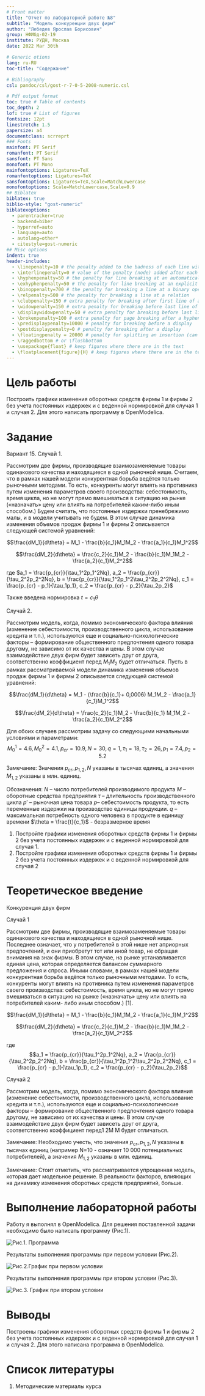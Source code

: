 ```yaml
---
# Front matter
title: "Отчет по лабораторной работе №8"
subtitle: "Модель конкуренции двух фирм"
author: "Лебедев Ярослав Борисович"
group: НФИбд-02-19
institute: РУДН, Москва
date: 2022 Mar 30th

# Generic otions
lang: ru-RU
toc-title: "Содержание"

# Bibliography
csl: pandoc/csl/gost-r-7-0-5-2008-numeric.csl

# Pdf output format
toc: true # Table of contents
toc_depth: 2
lof: true # List of figures
fontsize: 12pt
linestretch: 1.5
papersize: a4
documentclass: scrreprt
### Fonts
mainfont: PT Serif
romanfont: PT Serif
sansfont: PT Sans
monofont: PT Mono
mainfontoptions: Ligatures=TeX
romanfontoptions: Ligatures=TeX
sansfontoptions: Ligatures=TeX,Scale=MatchLowercase
monofontoptions: Scale=MatchLowercase,Scale=0.9
## Biblatex
biblatex: true
biblio-style: "gost-numeric"
biblatexoptions:
  - parentracker=true
  - backend=biber
  - hyperref=auto
  - language=auto
  - autolang=other*
  - citestyle=gost-numeric
## Misc options
indent: true
header-includes:
  - \linepenalty=10 # the penalty added to the badness of each line within a paragraph (no associated penalty node) Increasing the value makes tex try to have fewer lines in the paragraph.
  - \interlinepenalty=0 # value of the penalty (node) added after each line of a paragraph.
  - \hyphenpenalty=50 # the penalty for line breaking at an automatically inserted hyphen
  - \exhyphenpenalty=50 # the penalty for line breaking at an explicit hyphen
  - \binoppenalty=700 # the penalty for breaking a line at a binary operator
  - \relpenalty=500 # the penalty for breaking a line at a relation
  - \clubpenalty=150 # extra penalty for breaking after first line of a paragraph
  - \widowpenalty=150 # extra penalty for breaking before last line of a paragraph
  - \displaywidowpenalty=50 # extra penalty for breaking before last line before a display math
  - \brokenpenalty=100 # extra penalty for page breaking after a hyphenated line
  - \predisplaypenalty=10000 # penalty for breaking before a display
  - \postdisplaypenalty=0 # penalty for breaking after a display
  - \floatingpenalty = 20000 # penalty for splitting an insertion (can only be split footnote in standard LaTeX)
  - \raggedbottom # or \flushbottom
  - \usepackage{float} # keep figures where there are in the text
  - \floatplacement{figure}{H} # keep figures where there are in the text
---
```


# Цель работы
Построить графики изменения оборотных средств фирмы 1 и фирмы 2 без
учета постоянных издержек и с веденной нормировкой для случая 1 и случая 2. Для этого написать программу в OpenModelica.

# Задание
Вариант 15. 
Случай 1.

Рассмотрим две фирмы, производящие взаимозаменяемые товары одинакового качества и находящиеся в одной рыночной нише. Считаем, что в рамках нашей модели конкурентная борьба ведётся только рыночными методами. То есть, конкуренты могут влиять на противника путем изменения параметров своего производства: себестоимость, время цикла, но не могут прямо вмешиваться в ситуацию на рынке («назначать» цену или влиять на потребителей каким-либо иным способом.) Будем считать, что постоянные издержки пренебрежимо малы, и в модели учитывать не будем. В этом случае динамика изменения объемов продаж фирмы 1 и фирмы 2 описывается следующей системой уравнений:

$$\frac{dM_1}{d\theta} = M_1 - \frac{b}{c_1}M_1M_2 - \frac{a_1}{c_1}M_1^2$$

$$\frac{dM_2}{d\theta} = \frac{c_2}{c_1}M_2 - \frac{b}{c_1}M_1M_2 - \frac{a_2}{c_1}M_2^2$$

где $a_1 = \frac{p_{cr}}{\tau_1^2p_1^2Nq}, a_2 = \frac{p_{cr}}{\tau_2^2p_2^2Nq}, b = \frac{p_{cr}}{\tau_1^2p_1^2\tau_2^2p_2^2Nq}, c_1 = \frac{p_{cr} - p_1}{\tau_1p_1}, c_2 = \frac{p_{cr} - p_2}{\tau_2p_2}$

Также введена нормировка $t = c_1\theta$

Случай 2.

Рассмотрим модель, когда, помимо экономического фактора влияния (изменение себестоимости, производственного цикла, использование кредита и т.п.), используются еще и социально-психологические факторы – формирование общественного предпочтения одного товара другому, не зависимо от их качества и цены. В этом случае взаимодействие двух фирм будет зависеть друг от друга, соответственно коэффициент перед $M_1M_2$ будет отличаться. Пусть в рамках рассматриваемой модели динамика изменения объемов продаж фирмы 1 и фирмы 2 описывается следующей системой уравнений:

$$\frac{dM_1}{d\theta} = M_1 - (\frac{b}{c_1}+ 0,0006) M_1M_2 - \frac{a_1}{c_1}M_1^2$$

$$\frac{dM_2}{d\theta} = \frac{c_2}{c_1}M_2 - \frac{b}{c_1} M_1M_2 - \frac{a_2}{c_1}M_2^2$$

Для обоих случаев рассмотрим задачу со следующими начальными условиями и параметрами:
$$M_0^1 = 4.6, M_0^2 = 4.1, p_{cr} = 10.9, N = 30, q=1, \tau_1 = 18, \tau_2 = 26, p_1 = 7.4, p_2 = 5.2$$

Замечание: Значения $p_{cr},p_{1,2},N$ указаны в тысячах единиц, а значения $M_{1,2}$ указаны в млн. единиц.

Обозначения:
$N$ – число потребителей производимого продукта
$M$ – оборотные средства предприятия
$\tau$ – длительность производственного цикла
$p'$ – рыночная цена товара
$p$– себестоимость продукта, то есть переменные издержки на производство единицы продукции.
$q$ – максимальная потребность одного человека в продукте в единицу времени
$\theta = \frac{t}{c_1}$ - безразмерное время

1. Постройте графики изменения оборотных средств фирмы 1 и фирмы 2 без учета постоянных издержек и с веденной нормировкой для случая 1.
2. Постройте графики изменения оборотных средств фирмы 1 и фирмы 2 без учета постоянных издержек и с веденной нормировкой для случая 2

# Теоретическое введение
Конкуренция двух фирм

Случай 1

Рассмотрим две фирмы, производящие взаимозаменяемые товары
одинакового качества и находящиеся в одной рыночной нише. Последнее означает,
что у потребителей в этой нише нет априорных предпочтений, и они приобретут
тот или иной товар, не обращая внимания на знак фирмы.
В этом случае, на рынке устанавливается единая цена, которая определяется
балансом суммарного предложения и спроса. Иными словами, в рамках нашей
модели конкурентная борьба ведётся только рыночными методами. То есть,
конкуренты могут влиять на противника путем изменения параметров своего
производства: себестоимость, время цикла, но не могут прямо вмешиваться в
ситуацию на рынке («назначать» цену или влиять на потребителей каким-
либо иным способом.) [1].

$$\frac{dM_1}{d\theta} = M_1 - \frac{b}{c_1}M_1M_2 - \frac{a_1}{c_1}M_1^2$$

$$\frac{dM_2}{d\theta} = \frac{c_2}{c_1}M_2 - \frac{b}{c_1}M_1M_2 - \frac{a_2}{c_1}M_2^2$$

где $$a_1 = \frac{p_{cr}}{\tau_1^2p_1^2Nq}, a_2 = \frac{p_{cr}}{\tau_2^2p_2^2Nq}, b = \frac{p_{cr}}{\tau_1^2p_1^2\tau_2^2p_2^2Nq}, c_1 = \frac{p_{cr} - p_1}{\tau_1p_1}, c_2 = \frac{p_{cr} - p_2}{\tau_2p_2}$$

Случай 2

Рассмотрим модель, когда, помимо экономического фактора влияния
(изменение себестоимости, производственного цикла, использование кредита и
т.п.), используются еще и социально-психологические факторы – формирование
общественного предпочтения одного товара другому, не зависимо от их качества и
цены. В этом случае взаимодействие двух фирм будет зависеть друг от друга,
соответственно коэффициент перед1 2M M будет отличаться.

Замечание: Необходимо учесть, что значения $p_{cr},p_{1,2},N$ указаны в тысячах
единиц (например N=10 - означает 10 000 потенциальных потребителей), а
значения $M_{1,2}$ указаны в млн. единиц.

Замечание: Стоит отметить, что рассматривается упрощенная модель, которая дает
модельное решение. В реальности факторов, влияющих на динамику изменения
оборотных средств предприятий, больше.

# Выполнение лабораторной работы
Работу я выполнял в OpenModelica. Для решения поставленной задачи необходимо было написать программу (Рис.1).

![Рис.1. Программа](images/1.jpg "Рис.1. Программа")

Результаты выполнения программы при первом условии (Рис.2).

![Рис.2.График при первом условии](images/2.jpg "Рис.2.График при первом условии")

Результаты выполнения программы при втором условии (Рис.3).

![Рис.3. График при втором условии](images/3.jpg "Рис.3. График при втором условии")

# Выводы
Построены графики изменения оборотных средств фирмы 1 и фирмы 2 без
учета постоянных издержек и с веденной нормировкой для случая 1 и случая 2. Для этого написана программа в OpenModelica.

# Список литературы
1. Методические материалы курса
